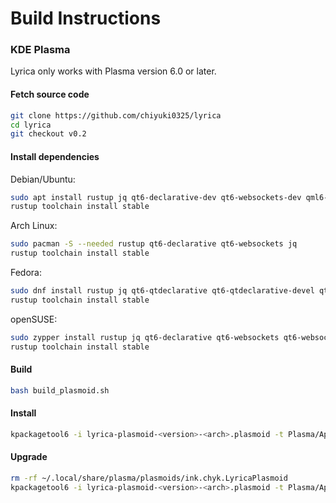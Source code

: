 # Build Instructions

### KDE Plasma

Lyrica only works with Plasma version 6.0 or later.

#### Fetch source code

```bash
git clone https://github.com/chiyuki0325/lyrica
cd lyrica
git checkout v0.2
```

#### Install dependencies

Debian/Ubuntu:

```bash
sudo apt install rustup jq qt6-declarative-dev qt6-websockets-dev qml6-module-qtwebsockets
rustup toolchain install stable
``` 

Arch Linux:

```bash
sudo pacman -S --needed rustup qt6-declarative qt6-websockets jq
rustup toolchain install stable
````

Fedora:

```bash
sudo dnf install rustup jq qt6-qtdeclarative qt6-qtdeclarative-devel qt6-qtwebsockets qt6-qtwebsockets-devel
rustup toolchain install stable
```

openSUSE:

```bash
sudo zypper install rustup jq qt6-declarative qt6-websockets qt6-websockets-imports 
rustup toolchain install stable
````

#### Build

```bash
bash build_plasmoid.sh
```

#### Install
```bash
kpackagetool6 -i lyrica-plasmoid-<version>-<arch>.plasmoid -t Plasma/Applet
```

#### Upgrade
```bash
rm -rf ~/.local/share/plasma/plasmoids/ink.chyk.LyricaPlasmoid
kpackagetool6 -i lyrica-plasmoid-<version>-<arch>.plasmoid -t Plasma/Applet
```
